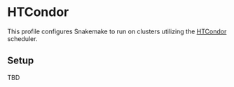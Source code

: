 # HTCondor

This profile configures Snakemake to run on clusters utilizing the
[HTCondor](https://research.cs.wisc.edu/htcondor/) scheduler.

## Setup

TBD
